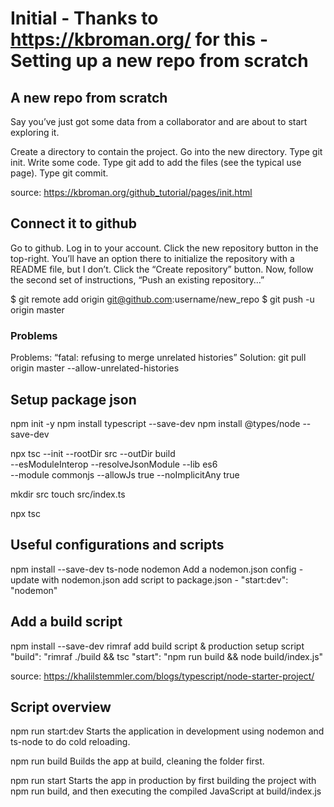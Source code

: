 Initial - Thanks to https://kbroman.org/ for this - Setting up a new repo from scratch
====================

A new repo from scratch
---------------------


Say you’ve just got some data from a collaborator and are about to start exploring it.

Create a directory to contain the project.
Go into the new directory.
Type git init.
Write some code.
Type git add to add the files (see the typical use page).
Type git commit.

source: https://kbroman.org/github_tutorial/pages/init.html

Connect it to github
---------------------

Go to github.
Log in to your account.
Click the new repository button in the top-right. You’ll have an option there to initialize the repository with a README file, but I don’t.
Click the “Create repository” button.
Now, follow the second set of instructions, “Push an existing repository…”

$ git remote add origin git@github.com:username/new_repo
$ git push -u origin master

### Problems
Problems: “fatal: refusing to merge unrelated histories”
Solution: git pull origin master --allow-unrelated-histories

Setup package json
---------------------

npm init -y
npm install typescript --save-dev
npm install @types/node --save-dev

npx tsc --init --rootDir src --outDir build \
--esModuleInterop --resolveJsonModule --lib es6 \
--module commonjs --allowJs true --noImplicitAny true

mkdir src
touch src/index.ts

npx tsc

Useful configurations and scripts
---------------------

npm install --save-dev ts-node nodemon
Add a nodemon.json config - update with nodemon.json 
add script to package.json - "start:dev": "nodemon"

Add a build script
---------------------

npm install --save-dev rimraf
add build script & production setup script  
"build": "rimraf ./build && tsc
"start": "npm run build && node build/index.js"

source: https://khalilstemmler.com/blogs/typescript/node-starter-project/

Script overview
---------------------
npm run start:dev
Starts the application in development using nodemon and ts-node to do cold reloading.

npm run build
Builds the app at build, cleaning the folder first.

npm run start
Starts the app in production by first building the project with npm run build, and then executing the compiled JavaScript at build/index.js

